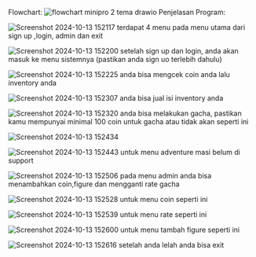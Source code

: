 Flowchart:
![flowchart minipro 2 tema drawio](https://github.com/user-attachments/assets/7895e567-3720-47b6-bec5-be7eb1997cc4)
Penjelasan Program:

![Screenshot 2024-10-13 152117](https://github.com/user-attachments/assets/9976963e-2b19-4493-a9b0-dba11c6fa2c2)
terdapat 4 menu pada menu utama dari sign up ,login, admin dan exit

![Screenshot 2024-10-13 152200](https://github.com/user-attachments/assets/56bb61b5-919c-4fef-bc71-760a21deaadc)
setelah sign up dan login, anda akan masuk ke menu sistemnya (pastikan anda sign uo terlebih dahulu)

![Screenshot 2024-10-13 152225](https://github.com/user-attachments/assets/195fd04b-c9fd-48a5-b43a-e0e50ccdb625)
anda bisa mengcek coin anda lalu inventory anda 

![Screenshot 2024-10-13 152307](https://github.com/user-attachments/assets/136ab56d-32c4-4b4f-aee2-79f793646e75)
anda bisa jual isi inventory anda 

![Screenshot 2024-10-13 152320](https://github.com/user-attachments/assets/d8be9bbd-61f1-40ec-b8c3-c4b7701cfc0b)
anda bisa melakukan gacha, pastikan kamu mempunyai minimal 100 coin untuk gacha atau tidak akan seperti ini

![Screenshot 2024-10-13 152434](https://github.com/user-attachments/assets/a5eae923-1733-4357-9735-b3973443d9c8)

![Screenshot 2024-10-13 152443](https://github.com/user-attachments/assets/bb96250e-08d6-4a34-98dd-7c1dce090344)
untuk menu adventure masi belum di support

![Screenshot 2024-10-13 152506](https://github.com/user-attachments/assets/cebef37a-9d7f-4862-816d-bb90e27129ee)
pada menu admin anda bisa menambahkan coin,figure dan mengganti rate gacha 

![Screenshot 2024-10-13 152528](https://github.com/user-attachments/assets/01ede01e-d5a8-45f8-a6a4-feacefba75f6)
untuk menu coin seperti ini

![Screenshot 2024-10-13 152539](https://github.com/user-attachments/assets/3a5b5150-52b8-4a9f-b268-4fe78a002375)
untuk menu rate seperti ini

![Screenshot 2024-10-13 152600](https://github.com/user-attachments/assets/022ecf7e-7c9b-4f73-9e4e-d278265d5b1d)
untuk menu tambah figure seperti ini

![Screenshot 2024-10-13 152616](https://github.com/user-attachments/assets/f18296c1-7084-43a2-bb30-2ee10beb3e27)
setelah anda lelah anda bisa exit
